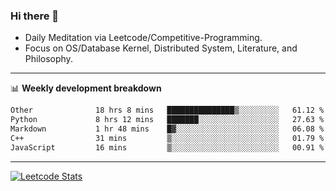 ### Hi there 👋
* Daily Meditation via Leetcode/Competitive-Programming.
* Focus on OS/Database Kernel, Distributed System, Literature, and Philosophy.

-------

📊 **Weekly development breakdown**
<!--START_SECTION:waka-->

```txt
Other              18 hrs 8 mins   ███████████████▒░░░░░░░░░   61.12 %
Python             8 hrs 12 mins   ███████░░░░░░░░░░░░░░░░░░   27.63 %
Markdown           1 hr 48 mins    █▓░░░░░░░░░░░░░░░░░░░░░░░   06.08 %
C++                31 mins         ▒░░░░░░░░░░░░░░░░░░░░░░░░   01.79 %
JavaScript         16 mins         ▒░░░░░░░░░░░░░░░░░░░░░░░░   00.91 %
```

<!--END_SECTION:waka-->

-------

[![Leetcode Stats](https://leetcard.jacoblin.cool/hzhang413?font=Fira+Mono)](https://leetcode.com/fxrc)
<!-- ![image](./cyberpunk-ghost-in-the-shell.gif)
![image](./gis-archive.png) -->
